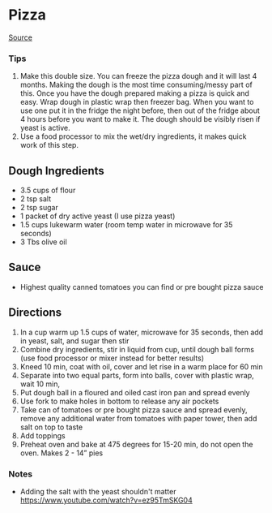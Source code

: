 # Pizza

[Source](https://www.reddit.com/r/Breadit/comments/19fgwj7/best_sameday_pizza_dough_recipe/)

### Tips

1. Make this double size. You can freeze the pizza dough and it will last 4 months. Making the dough is the most time consuming/messy part of this. Once you have the dough prepared making a pizza is quick and easy. Wrap dough in plastic wrap then freezer bag. When you want to use one put it in the fridge the night before, then out of the fridge about 4 hours before you want to make it. The dough should be visibly risen if yeast is active.
1. Use a food processor to mix the wet/dry ingredients, it makes quick work of this step.

## Dough Ingredients

- 3.5 cups of flour
- 2 tsp salt
- 2 tsp sugar
- 1 packet of dry active yeast (I use pizza yeast)
- 1.5 cups lukewarm water (room temp water in microwave for 35 seconds)
- 3 Tbs olive oil

## Sauce

- Highest quality canned tomatoes you can find or pre bought pizza sauce

## Directions

1. In a cup warm up 1.5 cups of water, microwave for 35 seconds, then add in yeast, salt, and sugar then stir
1. Combine dry ingredients, stir in liquid from cup, until dough ball forms (use food processor or mixer instead for better results)
1. Kneed 10 min, coat with oil, cover and let rise in a warm place for 60 min
1. Separate into two equal parts, form into balls, cover with plastic wrap, wait 10 min,
1. Put dough ball in a floured and oiled cast iron pan and spread evenly
1. Use fork to make holes in bottom to release any air pockets
1. Take can of tomatoes or pre bought pizza sauce and spread evenly, remove any additional water from tomatoes with paper tower, then add salt on top to taste
1. Add toppings
1. Preheat oven and bake at 475 degrees for 15-20 min, do not open the oven. Makes 2 - 14” pies

### Notes

- Adding the salt with the yeast shouldn't matter https://www.youtube.com/watch?v=ez95TmSKG04
